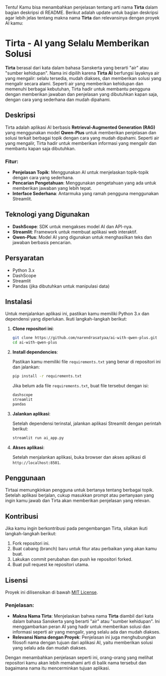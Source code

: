 Tentu! Kamu bisa menambahkan penjelasan tentang arti nama **Tirta** dalam bagian deskripsi di README. Berikut adalah update untuk bagian deskripsi agar lebih jelas tentang makna nama **Tirta** dan relevansinya dengan proyek AI kamu:


# Tirta - AI yang Selalu Memberikan Solusi

**Tirta** berasal dari kata dalam bahasa Sanskerta yang berarti "air" atau "sumber kehidupan". Nama ini dipilih karena **Tirta AI** berfungsi layaknya air yang mengalir: selalu tersedia, mudah diakses, dan memberikan solusi yang mengalir secara alami. Seperti air yang memberikan kehidupan dan memenuhi berbagai kebutuhan, Tirta hadir untuk membantu pengguna dengan memberikan jawaban dan penjelasan yang dibutuhkan kapan saja, dengan cara yang sederhana dan mudah dipahami.

## Deskripsi

Tirta adalah aplikasi AI berbasis **Retrieval-Augmented Generation (RAG)** yang menggunakan model **Qwen-Plus** untuk memberikan penjelasan dan solusi terkait berbagai topik dengan cara yang mudah dipahami. Seperti air yang mengalir, Tirta hadir untuk memberikan informasi yang mengalir dan membantu kapan saja dibutuhkan.

### Fitur:
- **Penjelasan Topik**: Menggunakan AI untuk menjelaskan topik-topik dengan cara yang sederhana.
- **Pencarian Pengetahuan**: Menggunakan pengetahuan yang ada untuk memberikan jawaban yang lebih tepat.
- **Interface Sederhana**: Antarmuka yang ramah pengguna menggunakan Streamlit.

## Teknologi yang Digunakan
- **DashScope**: SDK untuk mengakses model AI dan API-nya.
- **Streamlit**: Framework untuk membuat aplikasi web interaktif.
- **Qwen-Plus**: Model AI yang digunakan untuk menghasilkan teks dan jawaban berbasis pencarian.

## Persyaratan
- Python 3.x
- DashScope
- Streamlit
- Pandas (jika dibutuhkan untuk manipulasi data)

## Instalasi

Untuk menjalankan aplikasi ini, pastikan kamu memiliki Python 3.x dan dependensi yang diperlukan. Ikuti langkah-langkah berikut:

1. **Clone repositori ini**:

   ```bash
   git clone https://github.com/narendrasatyaa/ai-with-qwen-plus.git
   cd ai-with-qwen-plus


2. **Install dependencies**:

   Pastikan kamu memiliki file `requirements.txt` yang benar di repositori ini dan jalankan:

   ```bash
   pip install -r requirements.txt
   ```

   Jika belum ada file `requirements.txt`, buat file tersebut dengan isi:

   ```txt
   dashscope
   streamlit
   pandas
   ```

3. **Jalankan aplikasi**:

   Setelah dependensi terinstal, jalankan aplikasi Streamlit dengan perintah berikut:

   ```bash
   streamlit run ai_app.py
   ```

4. **Akses aplikasi**:

   Setelah menjalankan aplikasi, buka browser dan akses aplikasi di `http://localhost:8501`.

## Penggunaan

Tirtaai memungkinkan pengguna untuk bertanya tentang berbagai topik. Setelah aplikasi berjalan, cukup masukkan prompt atau pertanyaan yang ingin kamu jawab dan Tirta akan memberikan penjelasan yang relevan.

## Kontribusi

Jika kamu ingin berkontribusi pada pengembangan Tirta, silakan ikuti langkah-langkah berikut:

1. Fork repositori ini.
2. Buat cabang (branch) baru untuk fitur atau perbaikan yang akan kamu buat.
3. Lakukan commit perubahan dan push ke repositori forked.
4. Buat pull request ke repositori utama.

## Lisensi

Proyek ini dilisensikan di bawah [MIT License](LICENSE).



### Penjelasan:
- **Makna Nama Tirta**: Menjelaskan bahwa nama **Tirta** diambil dari kata dalam bahasa Sanskerta yang berarti "air" atau "sumber kehidupan". Ini menggambarkan peran AI yang hadir untuk memberikan solusi dan informasi seperti air yang mengalir, yang selalu ada dan mudah diakses.
- **Relevansi Nama dengan Proyek**: Penjelasan ini juga menghubungkan filosofi nama dengan tujuan dari aplikasi AI, yaitu memberikan solusi yang selalu ada dan mudah diakses.

Dengan menambahkan penjelasan seperti ini, orang-orang yang melihat repositori kamu akan lebih memahami arti di balik nama tersebut dan bagaimana nama itu mencerminkan tujuan aplikasi.

